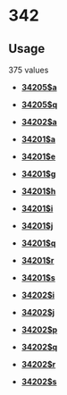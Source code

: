# 342

## Usage

375 values

-   **[34205$a](../../tags/342/34205a-1.md)**  

-   **[34205$q](../../tags/342/34205q-2.md)**  

-   **[34202$a](../../tags/342/34202a-3.md)**  

-   **[34201$a](../../tags/342/34201a-4.md)**  

-   **[34201$e](../../tags/342/34201e-5.md)**  

-   **[34201$g](../../tags/342/34201g-6.md)**  

-   **[34201$h](../../tags/342/34201h-7.md)**  

-   **[34201$i](../../tags/342/34201i-8.md)**  

-   **[34201$j](../../tags/342/34201j-9.md)**  

-   **[34201$q](../../tags/342/34201q-10.md)**  

-   **[34201$r](../../tags/342/34201r-11.md)**  

-   **[34201$s](../../tags/342/34201s-12.md)**  

-   **[34202$i](../../tags/342/34202i-13.md)**  

-   **[34202$j](../../tags/342/34202j-14.md)**  

-   **[34202$p](../../tags/342/34202p-15.md)**  

-   **[34202$q](../../tags/342/34202q-16.md)**  

-   **[34202$r](../../tags/342/34202r-17.md)**  

-   **[34202$s](../../tags/342/34202s-18.md)**  


